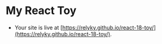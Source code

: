 # My React Toy
* Your site is live at [https://relyky.github.io/react-18-toy/](https://relyky.github.io/react-18-toy/).
